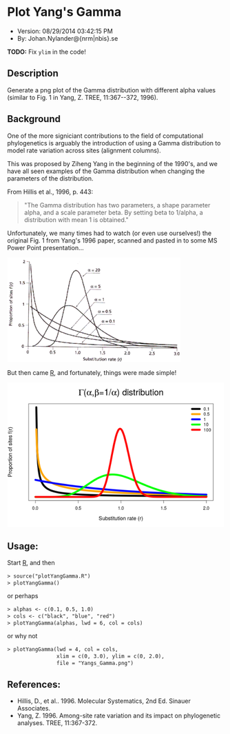 # Plot Yang's Gamma

- Version: 08/29/2014 03:42:15 PM
- By: Johan.Nylander\@{nrm|nbis}.se

**TODO:** Fix `ylim` in the code! 


## Description

Generate a png plot of the Gamma distribution with different alpha values
(similar to Fig. 1 in Yang, Z. TREE, 11:367--372, 1996).


## Background

One of the more signiciant contributions to the field of computational
phylogenetics is arguably the introduction of using a Gamma distribution
to model rate variation across sites (alignment columns).

This was proposed by Ziheng Yang in the beginning of the 1990's, and
we have all seen examples of the Gamma distribution when changing
the parameters of the distribution.

From Hillis et al., 1996, p. 443:

>"The Gamma distribution has two parameters,
>a shape parameter alpha, and a scale parameter beta.
>By setting beta to 1/alpha, a distribution with mean 1 is obtained."

Unfortunately, we many times had to watch (or even use ourselves!) the 
original Fig. 1 from Yang's 1996 paper, scanned and pasted in to some
MS Power Point presentation...

![Fig.1, Yang 1996, scanned and pasted in a presentation](img/Gamma_distribution_Yang.png?raw=true "Fig.1 Yang 1996")

But then came [R](https://www.r-project.org/), and fortunately, things
were made simple!

![Plot in R using plotYangGamma()](img/ga.png?raw=true "Plot in R using plotYangGamma")


## Usage:

Start [R](https://www.r-project.org/), and then

    > source("plotYangGamma.R")
    > plotYangGamma()

or perhaps

    > alphas <- c(0.1, 0.5, 1.0)
    > cols <- c("black", "blue", "red")
    > plotYangGamma(alphas, lwd = 6, col = cols)

or why not

    > plotYangGamma(lwd = 4, col = cols,
                    xlim = c(0, 3.0), ylim = c(0, 2.0),
                    file = "Yangs_Gamma.png")

## References:

- Hillis, D., et al.. 1996. Molecular Systematics, 2nd Ed. Sinauer Associates.
- Yang, Z. 1996. Among-site rate variation and its impact on phylogenetic analyses. TREE, 11:367-372.

